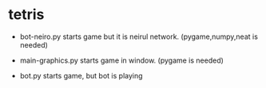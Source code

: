 # tetris

* bot-neiro.py 
starts game but it is neirul network. (pygame,numpy,neat is needed)

* main-graphics.py
starts game in window. (pygame is needed)

* bot.py
starts game, but bot is playing